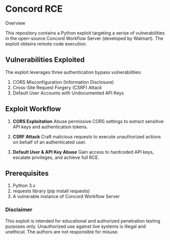 # Concord RCE
Overview

This repository contains a Python exploit targeting a serise of vulnerabilities in the open-source Concord Workflow Server (developed by Walmart). The exploit obtains remote code execution.

## Vulnerabilities Exploited

The exploit leverages three authentication bypass vulnerabilities:

1. CORS Misconfiguration (Information Disclosure)
2. Cross-Site Request Forgery (CSRF) Attack
3. Default User Accounts with Undocumented API Keys

## Exploit Workflow

1. **CORS Exploitation**
Abuse permissive CORS settings to extract sensitive API keys and authentication tokens.

2. **CSRF Attack** 
Craft malicious requests to execute unauthorized actions on behalf of an authenticated user.

3. **Default User & API Key Abuse** 
Gain access to hardcoded API keys, escalate privileges, and achieve full RCE.

## Prerequisites

1. Python 3.x
2. requests library (pip install requests)
3. A vulnerable instance of Concord Workflow Server

### Disclaimer

This exploit is intended for educational and authorized penetration testing purposes only. Unauthorized use against live systems is illegal and unethical. The authors are not responsible for misuse.